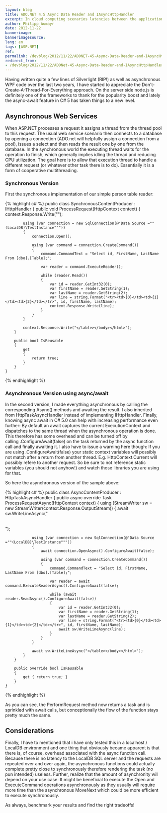 ```yaml
---
layout: blog
title: ADO.NET 4.5 Async Data Reader and IAsyncHttpHandler
excerpt: In cloud computing scenarios latencies between the application and database server are usually higher compared to an on premise scenario. With the rise of node.js I/O driven web hosts are becoming more familiar and ADO.Net 4.5 aids this by providing Async methods to I/O bound functions. 
author: Philipp Aumayr
date: 2012-11-22
bannerimage: 
bannerimagesource: 
lang: en
tags: [ASP.NET]
ref: 
permalink: /devblog/2012/11/22/ADONET-45-Async-Data-Reader-and-IAsyncHttpHandler
redirect_from:
- /devblog/2012/11/22/ADONet-45-Async-Data-Reader-and-IAsyncHttpHandler.aspx/index.html
---
```


<p>Having written quite a few lines of Silverlight (RIP!) as well as asynchronous WPF code over the last two years, I have started to appreciate the Don't-Create-A-Thread-For-Everything approach. On the server side node.js is definitely one of the frameworks to thank for the popularity boost and lately the async-await feature in C# 5 has taken things to a new level.</p><h2>Asynchronous Web Services</h2><p>When ASP.NET processes a request it assigns a thread from the thread pool to this request. The usual web service scenario then connects to a database by opening a connection (ADO.net will helpfully assign a connection from a pool), issues a select and then reads the result one by one from the database. In the synchronous world the executing thread waits for the operation to finish, which generally implies idling the thread and reducing CPU utilization. The goal here is to allow that execution thread to handle a different request (or whatever other task there is to do). Essentially it is a form of cooperative multithreading.</p><h3>Synchronous Version</h3><p>First the synchronous implementation of our simple person table reader:</p>{% highlight c# %}    public class SynchronousContentProducer : IHttpHandler
    {
        public void ProcessRequest(HttpContext context)
        {
            context.Response.Write("<!DOCTYPE html><html><head></head><body><table>");

            using (var connection = new SqlConnection(@"Data Source =""(LocalDB)\TestInstance"""))
            {
                connection.Open();

                using (var command = connection.CreateCommand())
                {
                    command.CommandText = "Select id, FirstName, LastName From [dbo].[Table];";

                    var reader = command.ExecuteReader();

                    while (reader.Read())
                    {
                        var id = reader.GetInt32(0);
                        var firstName = reader.GetString(1);
                        var lastName = reader.GetString(2);
                        var line = string.Format("<tr><td>{0}</td><td>{1}</td><td>{2}</td></tr>", id, firstName, lastName);
                        context.Response.Write(line);
                    }
                }
            }

            context.Response.Write("</table></body></html>");
        }

        public bool IsReusable
        {
            get
            {
                return true;
            }
        }
    }
{% endhighlight %}<h3>Asynchronous Version using async/await</h3><p>In the second version, I made everything asynchronous by calling the corresponding Async() methods and awaiting the result. I also inherited from HttpTaskAsyncHandler instead of implementing IHttpHandler. Finally, knowing async await in C# 5.0 can help with increasing performance even further: By default an await captures the current ExecutionContext and dispatches to the same thread when the asynchronous operation is done. This therefore has some overhead and can be turned off by calling .ConfigureAwait(false) on the task returned by the async function call and finally awaiting it. I also have to issue a warning here though: If you are using .ConfigureAwait(false) your static context variables will possibly not match after a return from another thread. E.g. HttpContext.Current will possibly refere to another request. So be sure to not reference static variables (you should not anyhow!) and watch those libraries you are using for that.</p><p>So here the asynchronous version of the sample above:</p>{% highlight c# %}    public class AsyncContentProducer : HttpTaskAsyncHandler
    {
        public async override Task ProcessRequestAsync(HttpContext context)
        {
            using (StreamWriter sw = new StreamWriter(context.Response.OutputStream))
            {
                await sw.WriteLineAsync("<!DOCTYPE html><html><head></head><body><table>");

                using (var connection = new SqlConnection(@"Data Source =""(LocalDB)\TestInstance"""))
                {
                    await connection.OpenAsync().ConfigureAwait(false);

                    using (var command = connection.CreateCommand())
                    {
                        command.CommandText = "Select id, FirstName, LastName From [dbo].[Table];";

                        var reader = await command.ExecuteReaderAsync().ConfigureAwait(false);

                        while (await reader.ReadAsync().ConfigureAwait(false))
                        {
                            var id = reader.GetInt32(0);
                            var firstName = reader.GetString(1);
                            var lastName = reader.GetString(2);
                            var line = string.Format("<tr><td>{0}</td><td>{1}</td><td>{2}</td></tr>", id, firstName, lastName);
                            await sw.WriteLineAsync(line);
                        }
                    }
                }

                await sw.WriteLineAsync("</table></body></html>");
            }
        }

        public override bool IsReusable
        {
            get { return true; }
        }
    }
{% endhighlight %}<p>As you can see, the PerformRequest method now returns a task and is sprinkled with await calls, but conceptionally the flow of the function stays pretty much the same.</p><h2>Considerations</h2><p>Finally, I have to mentioned that i have only tested this in a localhost / LocalDB environment and one thing that obviously became apparent is that there is, of course, overhead associated with the async function call. Because there is no latency to the LocalDB SQL server and the requests are repeated over and over again, the asynchronous functions could actually complete pretty close to synchronously therefore rendering the task (no pun intended) useless. Further, realize that the amount of asynchronity will depend on your use case: It might be beneficial to execute the Open and ExecuteCommand operations asynchronously as they usually will require more time than the asynchronous MoveNext which could be more efficient to execute synchronously.</p><p>As always, benchmark your results and find the right tradeoffs!</p>